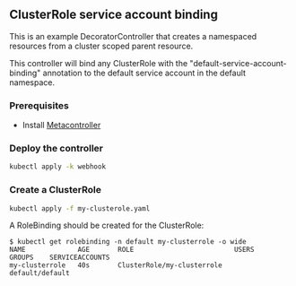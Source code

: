 ## ClusterRole service account binding

This is an example DecoratorController that creates a namespaced resources from a
cluster scoped parent resource.

This controller will bind any ClusterRole with the "default-service-account-binding"
annotation to the default service account in the default namespace.

### Prerequisites

* Install [Metacontroller](https://github.com/metacontroller/metacontroller)

### Deploy the controller

```sh
kubectl apply -k webhook
```

### Create a ClusterRole

```sh
kubectl apply -f my-clusterole.yaml
```

A RoleBinding should be created for the ClusterRole:

```console
$ kubectl get rolebinding -n default my-clusterrole -o wide
NAME             AGE       ROLE                         USERS     GROUPS    SERVICEACCOUNTS
my-clusterrole   40s       ClusterRole/my-clusterrole                       default/default
```
